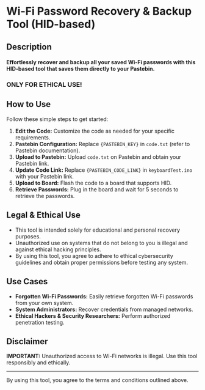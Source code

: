 # Wi-Fi Password Recovery & Backup Tool (HID-based)

## Description

#### Effortlessly recover and backup all your saved Wi-Fi passwords with this HID-based tool that saves them directly to your Pastebin.

### **ONLY FOR ETHICAL USE!**

## How to Use

Follow these simple steps to get started:

1. **Edit the Code:** Customize the code as needed for your specific requirements.
2. **Pastebin Configuration:** Replace `{PASTEBIN_KEY}` in `code.txt` (refer to Pastebin documentation).
3. **Upload to Pastebin:** Upload `code.txt` on Pastebin and obtain your Pastebin link.
4. **Update Code Link:** Replace `{PASTEBIN_CODE_LINK}` in `keyboardTest.ino` with your Pastebin link.
5. **Upload to Board:** Flash the code to a board that supports HID.
6. **Retrieve Passwords:** Plug in the board and wait for 5 seconds to retrieve the passwords.

## Legal & Ethical Use

- This tool is intended solely for educational and personal recovery purposes.
- Unauthorized use on systems that do not belong to you is illegal and against ethical hacking principles.
- By using this tool, you agree to adhere to ethical cybersecurity guidelines and obtain proper permissions before testing any system.

## Use Cases

- **Forgotten Wi-Fi Passwords:** Easily retrieve forgotten Wi-Fi passwords from your own system.
- **System Administrators:** Recover credentials from managed networks.
- **Ethical Hackers & Security Researchers:** Perform authorized penetration testing.

## Disclaimer

**IMPORTANT:** Unauthorized access to Wi-Fi networks is illegal. Use this tool responsibly and ethically.

---
By using this tool, you agree to the terms and conditions outlined above.
